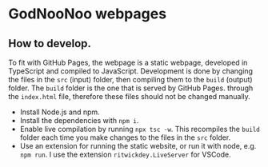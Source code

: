 # GodNooNoo webpages

## How to develop.

To fit with GitHub Pages, the webpage is a static webpage, developed in TypeScript and compiled to JavaScript. Development is done by changing the files in the `src` (input) folder, then compiling them to the `build` (output) folder. The `build` folder is the one that is served by GitHub Pages. through the `index.html` file, therefore these files should not be changed manually.

-   Install Node.js and npm.
-   Install the dependencies with `npm i`.
-   Enable live compilation by running `npx tsc -w`. This recompiles the `build` folder each time you make changes to the files in the `src` folder.
-   Use an extension for running the static website, or run it with node, e.g. `npm run`. I use the extension `ritwickdey.LiveServer` for VSCode.
